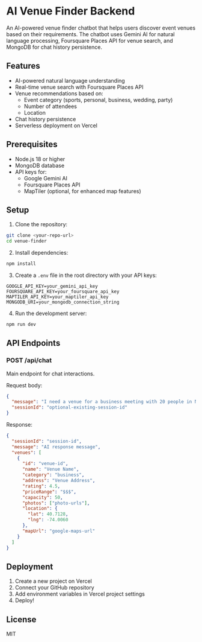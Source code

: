# AI Venue Finder Backend

An AI-powered venue finder chatbot that helps users discover event venues based on their requirements. The chatbot uses Gemini AI for natural language processing, Foursquare Places API for venue search, and MongoDB for chat history persistence.

## Features

- AI-powered natural language understanding
- Real-time venue search with Foursquare Places API
- Venue recommendations based on:
  - Event category (sports, personal, business, wedding, party)
  - Number of attendees
  - Location
- Chat history persistence
- Serverless deployment on Vercel

## Prerequisites

- Node.js 18 or higher
- MongoDB database
- API keys for:
  - Google Gemini AI
  - Foursquare Places API
  - MapTiler (optional, for enhanced map features)

## Setup

1. Clone the repository:
```bash
git clone <your-repo-url>
cd venue-finder
```

2. Install dependencies:
```bash
npm install
```

3. Create a `.env` file in the root directory with your API keys:
```
GOOGLE_API_KEY=your_gemini_api_key
FOURSQUARE_API_KEY=your_foursquare_api_key
MAPTILER_API_KEY=your_maptiler_api_key
MONGODB_URI=your_mongodb_connection_string
```

4. Run the development server:
```bash
npm run dev
```

## API Endpoints

### POST /api/chat
Main endpoint for chat interactions.

Request body:
```json
{
  "message": "I need a venue for a business meeting with 20 people in New York",
  "sessionId": "optional-existing-session-id"
}
```

Response:
```json
{
  "sessionId": "session-id",
  "message": "AI response message",
  "venues": [
    {
      "id": "venue-id",
      "name": "Venue Name",
      "category": "business",
      "address": "Venue Address",
      "rating": 4.5,
      "priceRange": "$$$",
      "capacity": 50,
      "photos": ["photo-urls"],
      "location": {
        "lat": 40.7128,
        "lng": -74.0060
      },
      "mapUrl": "google-maps-url"
    }
  ]
}
```

## Deployment

1. Create a new project on Vercel
2. Connect your GitHub repository
3. Add environment variables in Vercel project settings
4. Deploy!

## License

MIT 